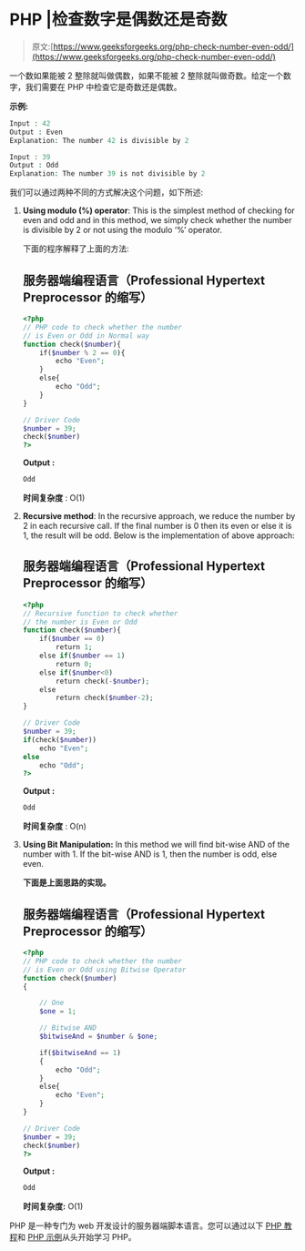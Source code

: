 # PHP |检查数字是偶数还是奇数

> 原文:[https://www.geeksforgeeks.org/php-check-number-even-odd/](https://www.geeksforgeeks.org/php-check-number-even-odd/)

一个数如果能被 2 整除就叫做偶数，如果不能被 2 整除就叫做奇数。给定一个数字，我们需要在 PHP 中检查它是奇数还是偶数。

**示例:**

```php
Input : 42
Output : Even
Explanation: The number 42 is divisible by 2

Input : 39
Output : Odd
Explanation: The number 39 is not divisible by 2

```

我们可以通过两种不同的方式解决这个问题，如下所述:

1.  **Using modulo (%) operator**: This is the simplest method of checking for even and odd and in this method, we simply check whether the number is divisible by 2 or not using the modulo ‘%’ operator.

    下面的程序解释了上面的方法:

    ## 服务器端编程语言（Professional Hypertext Preprocessor 的缩写）

    ```php
    <?php
    // PHP code to check whether the number 
    // is Even or Odd in Normal way
    function check($number){
        if($number % 2 == 0){
            echo "Even"; 
        }
        else{
            echo "Odd";
        }
    }

    // Driver Code
    $number = 39;
    check($number)
    ?>
    ```

    **Output :**

    ```php
    Odd

    ```

    **时间复杂度** : O(1)

2.  **Recursive method**: In the recursive approach, we reduce the number by 2 in each recursive call. If the final number is 0 then its even or else it is 1, the result will be odd.
    Below is the implementation of above approach:

    ## 服务器端编程语言（Professional Hypertext Preprocessor 的缩写）

    ```php
    <?php
    // Recursive function to check whether
    // the number is Even or Odd 
    function check($number){
        if($number == 0)
            return 1;
        else if($number == 1)
            return 0;
        else if($number<0)
            return check(-$number);
        else
            return check($number-2);        
    }

    // Driver Code
    $number = 39;
    if(check($number))
        echo "Even";
    else
        echo "Odd";
    ?>
    ```

    **Output :**

    ```php
    Odd

    ```

    **时间复杂度** : O(n)

3.  **Using Bit Manipulation:**
    In this method we will find bit-wise AND of the number with 1\. If the bit-wise AND is 1, then the number is odd, else even.

    **下面是上面思路的实现。**

    ## 服务器端编程语言（Professional Hypertext Preprocessor 的缩写）

    ```php
    <?php
    // PHP code to check whether the number 
    // is Even or Odd using Bitwise Operator
    function check($number)
    {

        // One
        $one = 1;

        // Bitwise AND
        $bitwiseAnd = $number & $one;

        if($bitwiseAnd == 1)
        {
            echo "Odd"; 
        }
        else{
            echo "Even";
        }
    }

    // Driver Code
    $number = 39;
    check($number)
    ?>
    ```

    **Output :**

    ```php
    Odd

    ```

    **时间复杂度:** O(1)

PHP 是一种专门为 web 开发设计的服务器端脚本语言。您可以通过以下 [PHP 教程](https://www.geeksforgeeks.org/php-tutorials/)和 [PHP 示例](https://www.geeksforgeeks.org/php-examples/)从头开始学习 PHP。